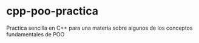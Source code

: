 # cpp-poo-practica
Practica sencilla en C++ para una materia sobre algunos de los conceptos fundamentales de POO
